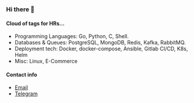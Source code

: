 ### Hi there 👋

#### Cloud of tags for HRs...

* Programming Languages: Go, Python, C, Shell.
* Databases & Queues: PostgreSQL, MongoDB, Redis, Kafka, RabbitMQ.
* Deployment tech: Docker, docker-compose, Ansible, Gitlab CI/CD, K8s, Helm
* Misc: Linux, E-Commerce

#### Contact info

* [Email](mailto:cdayz@yandex.ru)
* [Telegram](https://t.me/cdayz)
